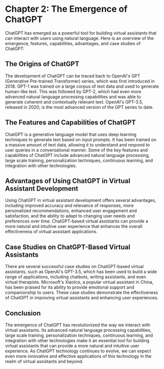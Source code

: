 Chapter 2: The Emergence of ChatGPT
===================================

ChatGPT has emerged as a powerful tool for building virtual assistants that can interact with users using natural language. Here is an overview of the emergence, features, capabilities, advantages, and case studies of ChatGPT:

The Origins of ChatGPT
----------------------

The development of ChatGPT can be traced back to OpenAI's GPT (Generative Pre-trained Transformer) series, which was first introduced in 2018. GPT-1 was trained on a large corpus of text data and used to generate human-like text. This was followed by GPT-2, which had even more advanced natural language processing capabilities and was able to generate coherent and contextually relevant text. OpenAI's GPT-3.5, released in 2020, is the most advanced version of the GPT series to date.

The Features and Capabilities of ChatGPT
----------------------------------------

ChatGPT is a generative language model that uses deep learning techniques to generate text based on input prompts. It has been trained on a massive amount of text data, allowing it to understand and respond to user queries in a conversational manner. Some of the key features and capabilities of ChatGPT include advanced natural language processing, large scale training, personalization techniques, continuous learning, and integration with other technologies.

Advantages of Using ChatGPT in Virtual Assistant Development
------------------------------------------------------------

Using ChatGPT in virtual assistant development offers several advantages, including improved accuracy and relevance of responses, more personalized recommendations, enhanced user engagement and satisfaction, and the ability to adapt to changing user needs and preferences over time. ChatGPT-based virtual assistants can provide a more natural and intuitive user experience that enhances the overall effectiveness of virtual assistant applications.

Case Studies on ChatGPT-Based Virtual Assistants
------------------------------------------------

There are several successful case studies on ChatGPT-based virtual assistants, such as OpenAI's GPT-3.5, which has been used to build a wide range of applications, including chatbots, writing assistants, and even virtual therapists. Microsoft's XiaoIce, a popular virtual assistant in China, has been praised for its ability to provide emotional support and companionship to users. These case studies demonstrate the effectiveness of ChatGPT in improving virtual assistants and enhancing user experiences.

Conclusion
----------

The emergence of ChatGPT has revolutionized the way we interact with virtual assistants. Its advanced natural language processing capabilities, large scale training, personalization techniques, continuous learning, and integration with other technologies make it an essential tool for building virtual assistants that can provide a more natural and intuitive user experience. As ChatGPT technology continues to evolve, we can expect even more innovative and effective applications of this technology in the realm of virtual assistants and beyond.
